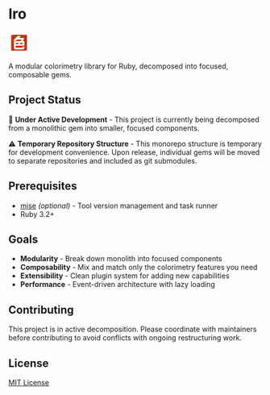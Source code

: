 # Iro

![logo_50.png](assets/logo_50.png)

A modular colorimetry library for Ruby, decomposed into focused, composable gems.

## Project Status

🚧 **Under Active Development** - This project is currently being decomposed from a monolithic gem into smaller,
focused components.

⚠️ **Temporary Repository Structure** - This monorepo structure is temporary for development convenience. Upon release,
individual gems will be moved to separate repositories and included as git submodules.

## Prerequisites

* [mise](https://mise.jdx.dev/) *(optional)* - Tool version management and task runner
* Ruby 3.2+

## Goals

* **Modularity** - Break down monolith into focused components
* **Composability** - Mix and match only the colorimetry features you need
* **Extensibility** - Clean plugin system for adding new capabilities
* **Performance** - Event-driven architecture with lazy loading

## Contributing

This project is in active decomposition. Please coordinate with maintainers before contributing to avoid conflicts with
ongoing restructuring work.

## License

[MIT License](./LICENSE)
